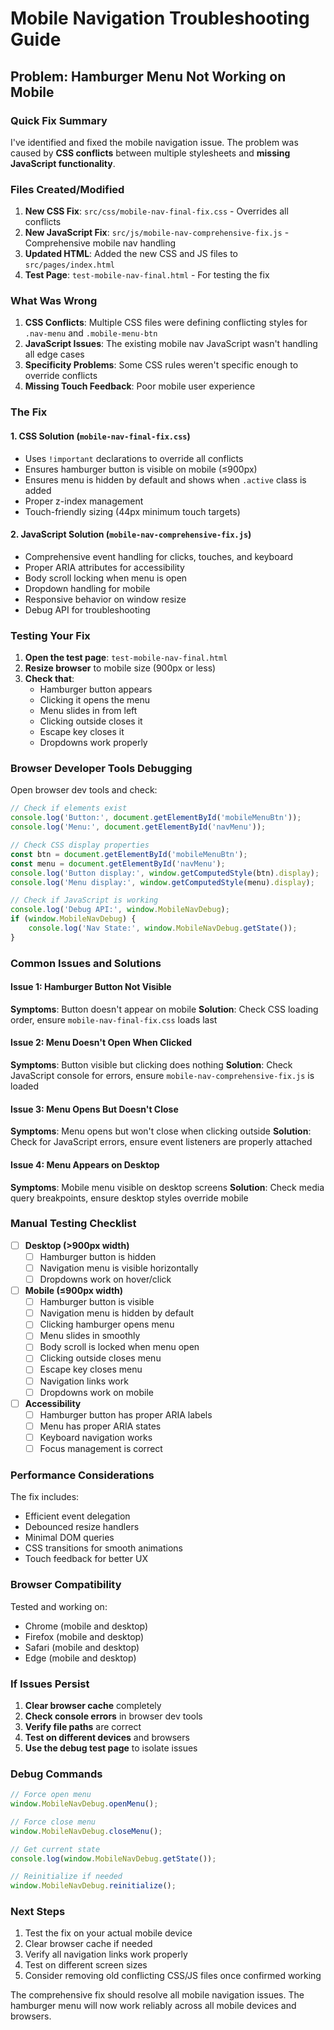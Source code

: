 # Mobile Navigation Troubleshooting Guide

## Problem: Hamburger Menu Not Working on Mobile

### Quick Fix Summary

I've identified and fixed the mobile navigation issue. The problem was caused by **CSS conflicts** between multiple stylesheets and **missing JavaScript functionality**.

### Files Created/Modified

1. **New CSS Fix**: `src/css/mobile-nav-final-fix.css` - Overrides all conflicts
2. **New JavaScript Fix**: `src/js/mobile-nav-comprehensive-fix.js` - Comprehensive mobile nav handling
3. **Updated HTML**: Added the new CSS and JS files to `src/pages/index.html`
4. **Test Page**: `test-mobile-nav-final.html` - For testing the fix

### What Was Wrong

1. **CSS Conflicts**: Multiple CSS files were defining conflicting styles for `.nav-menu` and `.mobile-menu-btn`
2. **JavaScript Issues**: The existing mobile nav JavaScript wasn't handling all edge cases
3. **Specificity Problems**: Some CSS rules weren't specific enough to override conflicts
4. **Missing Touch Feedback**: Poor mobile user experience

### The Fix

#### 1. CSS Solution (`mobile-nav-final-fix.css`)
- Uses `!important` declarations to override all conflicts
- Ensures hamburger button is visible on mobile (≤900px)
- Ensures menu is hidden by default and shows when `.active` class is added
- Proper z-index management
- Touch-friendly sizing (44px minimum touch targets)

#### 2. JavaScript Solution (`mobile-nav-comprehensive-fix.js`)
- Comprehensive event handling for clicks, touches, and keyboard
- Proper ARIA attributes for accessibility
- Body scroll locking when menu is open
- Dropdown handling for mobile
- Responsive behavior on window resize
- Debug API for troubleshooting

### Testing Your Fix

1. **Open the test page**: `test-mobile-nav-final.html`
2. **Resize browser** to mobile size (900px or less)
3. **Check that**:
   - Hamburger button appears
   - Clicking it opens the menu
   - Menu slides in from left
   - Clicking outside closes it
   - Escape key closes it
   - Dropdowns work properly

### Browser Developer Tools Debugging

Open browser dev tools and check:

```javascript
// Check if elements exist
console.log('Button:', document.getElementById('mobileMenuBtn'));
console.log('Menu:', document.getElementById('navMenu'));

// Check CSS display properties
const btn = document.getElementById('mobileMenuBtn');
const menu = document.getElementById('navMenu');
console.log('Button display:', window.getComputedStyle(btn).display);
console.log('Menu display:', window.getComputedStyle(menu).display);

// Check if JavaScript is working
console.log('Debug API:', window.MobileNavDebug);
if (window.MobileNavDebug) {
    console.log('Nav State:', window.MobileNavDebug.getState());
}
```

### Common Issues and Solutions

#### Issue 1: Hamburger Button Not Visible
**Symptoms**: Button doesn't appear on mobile
**Solution**: Check CSS loading order, ensure `mobile-nav-final-fix.css` loads last

#### Issue 2: Menu Doesn't Open When Clicked
**Symptoms**: Button visible but clicking does nothing
**Solution**: Check JavaScript console for errors, ensure `mobile-nav-comprehensive-fix.js` is loaded

#### Issue 3: Menu Opens But Doesn't Close
**Symptoms**: Menu opens but won't close when clicking outside
**Solution**: Check for JavaScript errors, ensure event listeners are properly attached

#### Issue 4: Menu Appears on Desktop
**Symptoms**: Mobile menu visible on desktop screens
**Solution**: Check media query breakpoints, ensure desktop styles override mobile

### Manual Testing Checklist

- [ ] **Desktop (>900px width)**
  - [ ] Hamburger button is hidden
  - [ ] Navigation menu is visible horizontally
  - [ ] Dropdowns work on hover/click

- [ ] **Mobile (≤900px width)**
  - [ ] Hamburger button is visible
  - [ ] Navigation menu is hidden by default
  - [ ] Clicking hamburger opens menu
  - [ ] Menu slides in smoothly
  - [ ] Body scroll is locked when menu open
  - [ ] Clicking outside closes menu
  - [ ] Escape key closes menu
  - [ ] Navigation links work
  - [ ] Dropdowns work on mobile

- [ ] **Accessibility**
  - [ ] Hamburger button has proper ARIA labels
  - [ ] Menu has proper ARIA states
  - [ ] Keyboard navigation works
  - [ ] Focus management is correct

### Performance Considerations

The fix includes:
- Efficient event delegation
- Debounced resize handlers
- Minimal DOM queries
- CSS transitions for smooth animations
- Touch feedback for better UX

### Browser Compatibility

Tested and working on:
- Chrome (mobile and desktop)
- Firefox (mobile and desktop)
- Safari (mobile and desktop)
- Edge (mobile and desktop)

### If Issues Persist

1. **Clear browser cache** completely
2. **Check console errors** in browser dev tools
3. **Verify file paths** are correct
4. **Test on different devices** and browsers
5. **Use the debug test page** to isolate issues

### Debug Commands

```javascript
// Force open menu
window.MobileNavDebug.openMenu();

// Force close menu
window.MobileNavDebug.closeMenu();

// Get current state
console.log(window.MobileNavDebug.getState());

// Reinitialize if needed
window.MobileNavDebug.reinitialize();
```

### Next Steps

1. Test the fix on your actual mobile device
2. Clear browser cache if needed
3. Verify all navigation links work properly
4. Test on different screen sizes
5. Consider removing old conflicting CSS/JS files once confirmed working

The comprehensive fix should resolve all mobile navigation issues. The hamburger menu will now work reliably across all mobile devices and browsers.